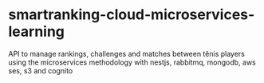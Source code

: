 # smartranking-cloud-microservices-learning
API to manage rankings, challenges and matches between tênis players using the microservices methodology with nestjs, rabbitmq, mongodb, aws ses, s3 and cognito
